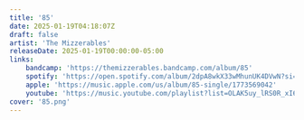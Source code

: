 ```yaml
---
title: '85'
date: 2025-01-19T04:18:07Z
draft: false
artist: 'The Mizzerables'
releaseDate: 2025-01-19T00:00:00-05:00
links:
    bandcamp: 'https://themizzerables.bandcamp.com/album/85'
    spotify: 'https://open.spotify.com/album/2dpA8wkX33wMhunUK4DVwN?si=vPhSxyb7Qpe7TjxgtraHXA'
    apple: 'https://music.apple.com/us/album/85-single/1773569042'
    youtube: 'https://music.youtube.com/playlist?list=OLAK5uy_lRS0R_xI67Qg_NHnN8Kvz4D6Dr6bmS48A&si=7SK6V7cSlfaWa7RT'
cover: '85.png'
---
```


